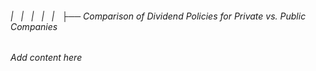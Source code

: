###### |   |   |   |   |   ├── Comparison of Dividend Policies for Private vs. Public Companies

*Add content here*